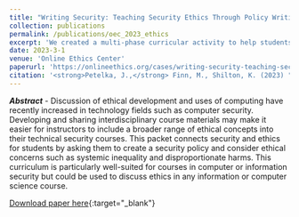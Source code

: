 ```yaml
---
title: "Writing Security: Teaching Security Ethics Through Policy Writing"
collection: publications
permalink: /publications/oec_2023_ethics
excerpt: 'We created a multi-phase curricular activity to help students write information security policies while thinking about ethics.'
date: 2023-3-1
venue: 'Online Ethics Center'
paperurl: 'https://onlineethics.org/cases/writing-security-teaching-security-ethics-through-policy-writing'
citation: '<strong>Petelka, J.,</strong> Finn, M., Shilton, K. (2023) "Writing Security: Teaching Security Ethics Through Policy Writing. Published at the <i>Online Ethics Center</i>.' 
---
```

<i><strong>Abstract</strong></i> - Discussion of ethical development and uses of computing have recently increased in technology fields such as computer security. Developing and sharing interdisciplinary course materials may make it easier for instructors to include a broader range of ethical concepts into their technical security courses. This packet connects security and ethics for students by asking them to create a security policy and consider ethical concerns such as systemic inequality and disproportionate harms. This curriculum is particularly well-suited for courses in computer or information security but could be used to discuss ethics in any information or computer science course.

[Download paper here](https://jpetelka.github.io/files/oec_2023_ethics.pdf){:target="_blank"}